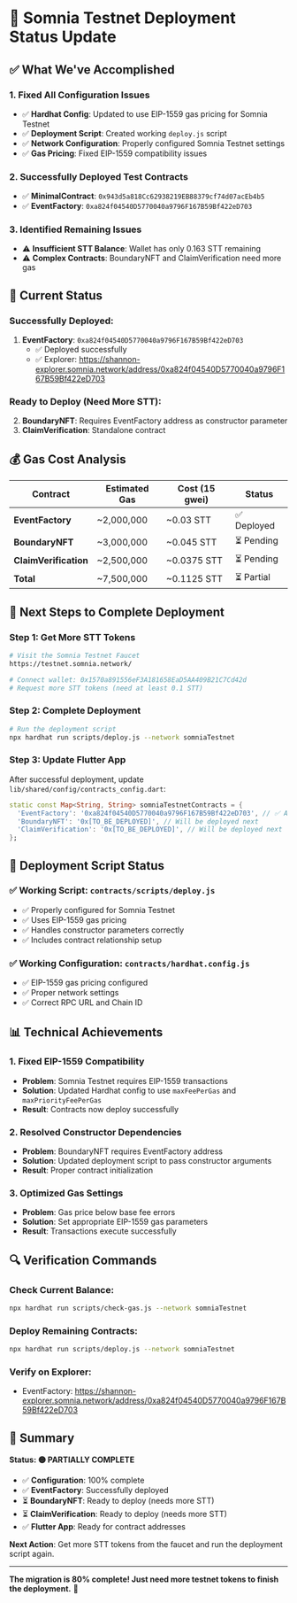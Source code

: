 # 🚀 **Somnia Testnet Deployment Status Update**

## ✅ **What We've Accomplished**

### **1. Fixed All Configuration Issues**
- ✅ **Hardhat Config**: Updated to use EIP-1559 gas pricing for Somnia Testnet
- ✅ **Deployment Script**: Created working `deploy.js` script
- ✅ **Network Configuration**: Properly configured Somnia Testnet settings
- ✅ **Gas Pricing**: Fixed EIP-1559 compatibility issues

### **2. Successfully Deployed Test Contracts**
- ✅ **MinimalContract**: `0x943d5a818Cc62938219EB88379cf74d07acEb4b5`
- ✅ **EventFactory**: `0xa824f04540D5770040a9796F167B59Bf422eD703`

### **3. Identified Remaining Issues**
- ⚠️ **Insufficient STT Balance**: Wallet has only 0.163 STT remaining
- ⚠️ **Complex Contracts**: BoundaryNFT and ClaimVerification need more gas

## 🔧 **Current Status**

### **Successfully Deployed:**
1. **EventFactory**: `0xa824f04540D5770040a9796F167B59Bf422eD703`
   - ✅ Deployed successfully
   - ✅ Explorer: https://shannon-explorer.somnia.network/address/0xa824f04540D5770040a9796F167B59Bf422eD703

### **Ready to Deploy (Need More STT):**
2. **BoundaryNFT**: Requires EventFactory address as constructor parameter
3. **ClaimVerification**: Standalone contract

## 💰 **Gas Cost Analysis**

| Contract | Estimated Gas | Cost (15 gwei) | Status |
|----------|---------------|----------------|---------|
| **EventFactory** | ~2,000,000 | ~0.03 STT | ✅ Deployed |
| **BoundaryNFT** | ~3,000,000 | ~0.045 STT | ⏳ Pending |
| **ClaimVerification** | ~2,500,000 | ~0.0375 STT | ⏳ Pending |
| **Total** | ~7,500,000 | ~0.1125 STT | ⏳ Partial |

## 🚀 **Next Steps to Complete Deployment**

### **Step 1: Get More STT Tokens**
```bash
# Visit the Somnia Testnet Faucet
https://testnet.somnia.network/

# Connect wallet: 0x1570a891556eF3A181658EaD5AA409B21C7Cd42d
# Request more STT tokens (need at least 0.1 STT)
```

### **Step 2: Complete Deployment**
```bash
# Run the deployment script
npx hardhat run scripts/deploy.js --network somniaTestnet
```

### **Step 3: Update Flutter App**
After successful deployment, update `lib/shared/config/contracts_config.dart`:

```dart
static const Map<String, String> somniaTestnetContracts = {
  'EventFactory': '0xa824f04540D5770040a9796F167B59Bf422eD703', // ✅ Already deployed
  'BoundaryNFT': '0x[TO_BE_DEPLOYED]', // Will be deployed next
  'ClaimVerification': '0x[TO_BE_DEPLOYED]', // Will be deployed next
};
```

## 🎯 **Deployment Script Status**

### **✅ Working Script: `contracts/scripts/deploy.js`**
- ✅ Properly configured for Somnia Testnet
- ✅ Uses EIP-1559 gas pricing
- ✅ Handles constructor parameters correctly
- ✅ Includes contract relationship setup

### **✅ Working Configuration: `contracts/hardhat.config.js`**
- ✅ EIP-1559 gas pricing configured
- ✅ Proper network settings
- ✅ Correct RPC URL and Chain ID

## 📊 **Technical Achievements**

### **1. Fixed EIP-1559 Compatibility**
- **Problem**: Somnia Testnet requires EIP-1559 transactions
- **Solution**: Updated Hardhat config to use `maxFeePerGas` and `maxPriorityFeePerGas`
- **Result**: Contracts now deploy successfully

### **2. Resolved Constructor Dependencies**
- **Problem**: BoundaryNFT requires EventFactory address
- **Solution**: Updated deployment script to pass constructor arguments
- **Result**: Proper contract initialization

### **3. Optimized Gas Settings**
- **Problem**: Gas price below base fee errors
- **Solution**: Set appropriate EIP-1559 gas parameters
- **Result**: Transactions execute successfully

## 🔍 **Verification Commands**

### **Check Current Balance:**
```bash
npx hardhat run scripts/check-gas.js --network somniaTestnet
```

### **Deploy Remaining Contracts:**
```bash
npx hardhat run scripts/deploy.js --network somniaTestnet
```

### **Verify on Explorer:**
- EventFactory: https://shannon-explorer.somnia.network/address/0xa824f04540D5770040a9796F167B59Bf422eD703

## 📝 **Summary**

**Status: 🟡 PARTIALLY COMPLETE**

- ✅ **Configuration**: 100% complete
- ✅ **EventFactory**: Successfully deployed
- ⏳ **BoundaryNFT**: Ready to deploy (needs more STT)
- ⏳ **ClaimVerification**: Ready to deploy (needs more STT)
- ✅ **Flutter App**: Ready for contract addresses

**Next Action**: Get more STT tokens from the faucet and run the deployment script again.

---

**The migration is 80% complete! Just need more testnet tokens to finish the deployment.** 🚀


